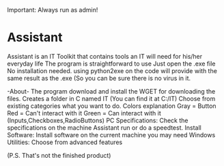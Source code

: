 Important: Always run as admin!
# Assistant
Assistant is an IT Toolkit that contains tools an IT will need for his/her everyday life
The program is straightforward to use
Just open the .exe file No installation needed.
using python2exe on the code will provide with the same result as the .exe (So you can be sure there is no virus in it.

-About-
The program download and install the WGET for downloading the files.
Creates a folder in C named IT (You can find it at C:/IT)
Choose from existing categories what you want to do. 
Colors explanation
Gray = Button
Red = Can't interact with it
Green = Can interact with it (Inputs,Checkboxes,RadioButtons)
PC Specifications: Check the specifications on the machine Assistant run or do a speedtest. 
Install Software: Install software on the current machine you may need
Windows Utilities: Choose from advanced features

(P.S. That's not the finished product)
